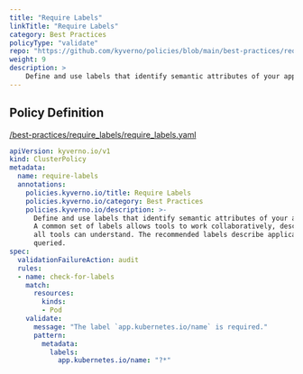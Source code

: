 ```yaml
---
title: "Require Labels"
linkTitle: "Require Labels"
category: Best Practices
policyType: "validate"
repo: "https://github.com/kyverno/policies/blob/main/best-practices/require_labels/require_labels.yaml"
weight: 9
description: >
    Define and use labels that identify semantic attributes of your application or Deployment. A common set of labels allows tools to work collaboratively, describing objects in a common manner that  all tools can understand. The recommended labels describe applications in a way that can be  queried. 
---
```


## Policy Definition
<a href="https://github.com/kyverno/policies/raw/main//best-practices/require_labels/require_labels.yaml" target="-blank">/best-practices/require_labels/require_labels.yaml</a>

```yaml
apiVersion: kyverno.io/v1
kind: ClusterPolicy
metadata:
  name: require-labels
  annotations:
    policies.kyverno.io/title: Require Labels
    policies.kyverno.io/category: Best Practices
    policies.kyverno.io/description: >-
      Define and use labels that identify semantic attributes of your application or Deployment.
      A common set of labels allows tools to work collaboratively, describing objects in a common manner that 
      all tools can understand. The recommended labels describe applications in a way that can be 
      queried. 
spec:
  validationFailureAction: audit
  rules:
  - name: check-for-labels
    match:
      resources:
        kinds:
        - Pod
    validate:
      message: "The label `app.kubernetes.io/name` is required."
      pattern:
        metadata:
          labels:
            app.kubernetes.io/name: "?*"
```
